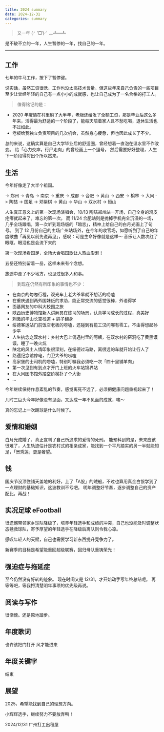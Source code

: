 ```yaml
---
title: 2024 summary
date: 2024-12-31
categories: summary
---
```


> 又一年 (╯‵□′)╯︵┻━┻

是不破不立的一年，人生暂停的一年，找自己的一年。

---

## 工作

七年的牛马工作，按下了暂停键。

说实话，虽然工资很低，工作也没太高技术含量，但这些年来自己负责的一些项目至少让曾经年轻的自己有一点小小的成就感，也让自己成为了一名合格的打工人。

> 值得铭记的是：
- 2020 年疫情在村里躺了大半年，老板还给发了全额工资，那是毕业后这么多年来，活得最为舒适的一个阶段了，能每天陪着家人且不愁吃喝，退休生活也不过如此。
- 老板给我独立负责项目的几次机会，虽然身心疲惫，但也因此成长了不少。

总的来说，这确实算是自己大学毕业后的舒适圈，曾经想着一直泡在温水里不作改变。
给「心力交瘁，行尸走肉」的曾经画上一个逗号，
然后需要好好整理，人生下一阶段得捋出个所以然来。

## 生活

今年好像走了大半个祖国。

>  
-> 郑州 -> 青岛 -> 南京 -> 重庆 -> 成都
-> 合肥 -> 黄山 -> 西安 -> 榆林 -> 大同
-> 陶喆 -> 国足 -> 邓紫棋 -> 黄山 -> 华山 -> 双水村 -> 恒山

人生真正意义上的第一次现场演唱会，10/13 陶喆郑州站一开场，自己全身的鸡皮疙瘩就起来了，难忘的第一次。
而 11/24 合肥站则是抛掉手机完全沉浸的一场，几乎全场跟唱，第一次听到现场版的「暗恋」，精神上给自己的白月光画上了句号。
到了 12 月份自己的主场广州站场外，在今年的收官场，如愿听到了自己的年度歌曲「再见以前先说再见」，感叹：可是生命好像就是这样～
音乐让人数次红了眼眶，眼泪也是会流下来的

第一次现场看国足，全场大合唱国歌让人热血澎湃！

五岳还特别留着一岳，这样未来有个念想。

旅途中走了不少地方，也见过很多人和事。

> 到现在仍然有所印象的事情也不少：
- 在南京的匆匆行程，观光车上老大爷早就不想活的唠嗑
- 在重庆遇到两外国妹纸的求助，能正常交流的感觉很棒，外语得学
- 面基网友的中科大校园之旅
- 陕西历史博物馆新人讲解员在练习的场景，认真学习成长的过程，真美好
- 刺激的华山长空栈道 + 鹞子翻身
- 绥德客运站门前饭店老板的唠嗑，还碰到有揽工汉问哪有零工，不由得想起孙少平
- 人生执念之双水村：乡村大巴上偶遇村里的阿姨，在双水村的窑洞吃了黄黑馍馍，睡了一晚火炕
- 陕北的风土人情印象很深刻，在绥德过马路，离很远的车就开始让行人了
- 路遥纪念馆停电，门卫大爷的唠嗑
- 高家堡的士司机的唠嗑，特别叮嘱我必须吃一次「四十里铺羊肉」
- 第一次见到有到点才开门上班的火车站锦界站
- 在大同图书馆外踏空阶梯扑了个大街
- ...

今年继续保持作息紊乱的节奏，感觉离死不远了，必须把健康问题重视起来了！

儿时三巨头今年好像没有见面，又达成一年不见面的成就，唉～

真的忘记上一次踢球是什么时候了。

## 爱情和婚姻

白月光成婚了，真正宣判了自己所追求的爱情的死刑。
能预料到的是，未来应该很难了，人生轨迹估计是农村式的相亲成家，能找到一个平凡踏实的另一半就能知足，「贺秀莲」更是奢望。

## 钱

国庆节没顶住铺天盖地的利好，上了「A股」的贼船，不过也算用真金白银学到了一点理财的基础知识，这波教训不亏吧。
明年调整好节奏，逐步调整自己的资产配比，再战！

## 实况足球 eFootball

很遗憾带领家乡球队降级了，培养年轻选手和成绩的冲突，自己也没能及时调整状态拯救球队，寄予厚望的年轻选手在降级后离队则令我心凉。

感叹年轻人的天赋，自己也需要学习新东西提升竞争力了。

新赛季的目标是希望能重回超级联赛，回归母队重铸荣光！

## 强迫症与拖延症

至今仍然没有好转的迹象。
现在时间又是 12/31，才开始动手写年终总结呢。
再等等吧，等我捋清楚明年事项的优先级再说。

## 阅读与写作

很惭愧。还是原地踏步。

## 年度歌词

也许该把门打开 风才能进来

## 年度关键字

结束

## 展望

2025，希望能找到自己的理想方向。

小辉辉选手，继续努力不要放弃鸭！



2024/12/31
广州打工出租屋
